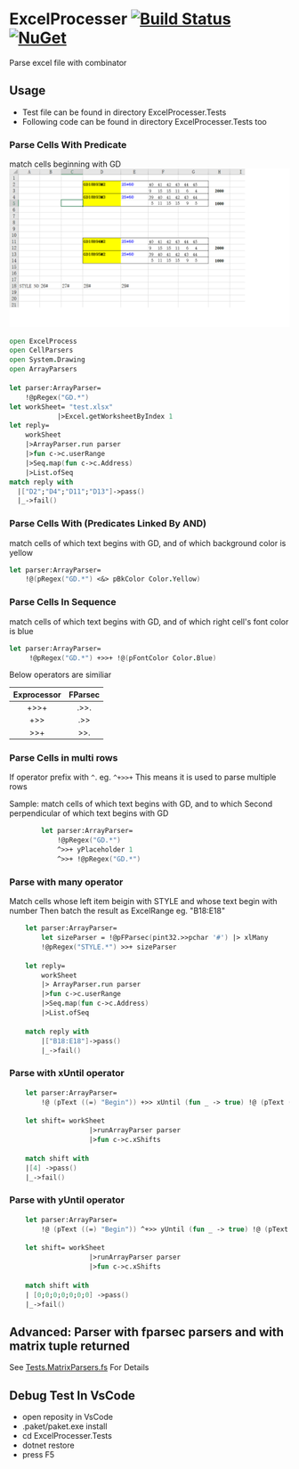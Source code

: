 # ExcelProcesser [![Build Status](https://travis-ci.org/humhei/ExcelProcesser.svg?branch=master)](https://travis-ci.org/humhei/ExcelProcesser) [![NuGet](https://img.shields.io/nuget/v/ExcelProcesser.svg?colorB=green)](https://www.nuget.org/packages/ExcelProcesser)
Parse excel file with combinator
## Usage
 * Test file can be found in directory ExcelProcesser.Tests
 * Following code can be found in directory ExcelProcesser.Tests too
### Parse Cells With Predicate
match cells beginning with GD
![image](https://github.com/humhei/Resources/blob/Resources/Untitled.png)
```fsharp
open ExcelProcess
open CellParsers
open System.Drawing
open ArrayParsers

let parser:ArrayParser=
    !@pRegex("GD.*")
let workSheet= "test.xlsx"
            |>Excel.getWorksheetByIndex 1    
let reply=
    workSheet
    |>ArrayParser.run parser
    |>fun c->c.userRange
    |>Seq.map(fun c->c.Address)
    |>List.ofSeq
match reply with
  |["D2";"D4";"D11";"D13"]->pass()
  |_->fail()
```
### Parse Cells With (Predicates Linked By AND)
match cells of which text begins with GD,
and of which background color is yellow
```fsharp
let parser:ArrayParser=
    !@(pRegex("GD.*") <&> pBkColor Color.Yellow)
```
### Parse Cells In Sequence
match cells of which text begins with GD,
and of which right cell's font color is blue 
```fsharp
let parser:ArrayParser=
     !@pRegex("GD.*") +>>+ !@(pFontColor Color.Blue)          
```
Below operators are similiar

| Exprocessor  | FParsec |
| :-------------: | :-------------: |
| +>>+ | .>>. |
| +>> | .>> |
| >>+ | >>. |


### Parse Cells in multi rows
If operator prefix with `^`.
eg. `^+>>+`
This means it is used to parse multiple rows

Sample:
match cells of which text begins with GD,
and to which Second perpendicular of which text begins with GD
```fsharp
        let parser:ArrayParser=
            !@pRegex("GD.*")
            ^>>+ yPlaceholder 1
            ^>>+ !@pRegex("GD.*")
```
### Parse with many operator
Match cells whose left item beigin with STYLE
and whose text begin with number
Then batch the result as ExcelRange eg. "B18:E18"
```fsharp
    let parser:ArrayParser=
        let sizeParser = !@pFParsec(pint32.>>pchar '#') |> xlMany
        !@pRegex("STYLE.*") >>+ sizeParser
                
    let reply=
        workSheet
        |> ArrayParser.run parser
        |>fun c->c.userRange
        |>Seq.map(fun c->c.Address)
        |>List.ofSeq  
        
    match reply with
        |["B18:E18"]->pass()
        |_->fail()  
```
### Parse with xUntil operator
```fsharp
    let parser:ArrayParser=
        !@ (pText ((=) "Begin")) +>> xUntil (fun _ -> true) !@ (pText ((=) "Until"))
    
    let shift= workSheet
                    |>runArrayParser parser
                    |>fun c->c.xShifts
    
    match shift with
    |[4] ->pass()
    |_->fail()   
```
### Parse with yUntil operator
```fsharp
    let parser:ArrayParser=
        !@ (pText ((=) "Begin")) ^+>> yUntil (fun _ -> true) !@ (pText ((=) "Until"))
    
    let shift= workSheet
                    |>runArrayParser parser
                    |>fun c->c.xShifts
    
    match shift with
    | [0;0;0;0;0;0;0] ->pass()
    |_->fail()   
```
## Advanced: Parser with fparsec parsers and with matrix tuple returned
See [Tests.MatrixParsers.fs](https://github.com/humhei/ExcelProcesser/blob/master/ExcelProcesser.Tests/Tests.MatrixParsers.fs) For Details
## Debug Test In VsCode
  * open reposity in VsCode
  * .paket/paket.exe install
  * cd ExcelProcesser.Tests
  * dotnet restore
  * press F5
